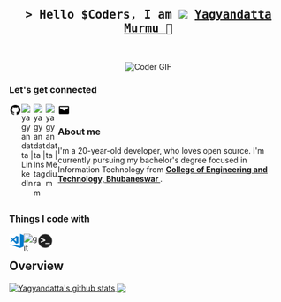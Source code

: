 <!-- Intro  -->
<h2 align="center">
        <samp>&gt; Hello $Coders, I am <img src="https://github.com/TheDudeThatCode/TheDudeThatCode/blob/master/Assets/Hi.gif" width="29px">
                <b><a target="_blank" href="https://www.linkedin.com/in/yagyandatta-murmu/">Yagyandatta Murmu </a>🧑</b>
        </samp>
</h2>
<br>

<!--Header-->

<p align="center">
  <img src="https://media.giphy.com/media/SWoSkN6DxTszqIKEqv/giphy.gif" alt="Coder GIF" width="500">
</p>

### Let's get connected
<!--social media icon-->

[<img align="left" alt="yagyandatta | GitHub" width="22px" src="https://raw.githubusercontent.com/Automattic/social-logos/master/svg-min/github.svg" />][GitHub]
[<img align="left" alt="yagyandatta | LinkedIn" width="22px" src="https://cdn.jsdelivr.net/npm/simple-icons@v3/icons/linkedin.svg" />][linkedin]
[<img align="left" alt="yagyandatta | Instagram" width="22px" src="https://cdn.jsdelivr.net/npm/simple-icons@v3/icons/instagram.svg" />][instagram]
[<img align="left" alt="yagyandatta | Medium" width="22px" src="https://cdn.jsdelivr.net/npm/simple-icons@v3/icons/medium.svg" />][Medium]
[<img align="left" alt="yagyandatta | Gmail" width="22px" src="https://raw.githubusercontent.com/Automattic/social-logos/master/svg-min/mail.svg" />][Gmail]


<br />

<!--About Me-->

### About me
I'm a 20-year-old developer, who loves open source. I'm currently pursuing my bachelor's degree focused in Information Technology from [ <b> College of Engineering and Technology, Bhubaneswar </b>](https://www.cet.edu.in/).

<br />

<!--technical skill-->

### Things I code with

[<img align="left" alt="Visual Studio Code" width="26px" src="https://raw.githubusercontent.com/github/explore/80688e429a7d4ef2fca1e82350fe8e3517d3494d/topics/visual-studio-code/visual-studio-code.png" />][visualstudio]
[<img align="left" alt="git" width="26px" src="https://cdn.jsdelivr.net/gh/devicons/devicon@latest/icons/git/git-original.svg" />][git]
[<img align="left" alt="terminal" width="26px" src="https://raw.githubusercontent.com/github/explore/80688e429a7d4ef2fca1e82350fe8e3517d3494d/topics/terminal/terminal.png" />][terminal]

<br />







## Overview

<a href="https://github.com/hackcoderr/github-readme-stats">
  <img align="center" src="https://github-readme-stats.anuraghazra1.vercel.app/api?username=yagyandatta&show_icons=true&include_all_commits=true&theme=radical" alt="Yagyandatta's github stats" />
</a>
<a href="https://github.com/yagyandatta/github-readme-stats">
 
  <img align="center" src="https://github-readme-stats.anuraghazra1.vercel.app/api/top-langs/?username=yagyandatta&layout=compact&theme=radical" />
</a>

###










[GitHub]: https://github.com/yagyandatta
[instagram]: https://instagram.com/unos_0923
[linkedin]: https://www.linkedin.com/in/yagyandatta-murmu/
[medium]: https://yagyandatta.medium.com/
[gmail]: mailto:yagyandattamurmu@gmail.com
[visualstudio]: https://visualstudio.microsoft.com/
[git]: https://git-scm.com/
[terminal]: https://en.wikipedia.org/wiki/Bash_(Unix_shell)
